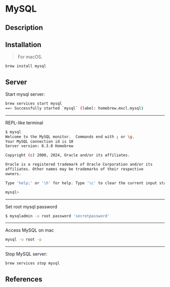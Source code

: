# MySQL

## Description

## Installation

> For macOS.

```sh
brew install mysql
```

## Server

Start mysql server:
```sh
brew services start mysql
==> Successfully started `mysql` (label: homebrew.mxcl.mysql)
```

---

REPL-like terminal
```sh
$ mysql
Welcome to the MySQL monitor.  Commands end with ; or \g.
Your MySQL connection id is 10
Server version: 8.3.0 Homebrew

Copyright (c) 2000, 2024, Oracle and/or its affiliates.

Oracle is a registered trademark of Oracle Corporation and/or its
affiliates. Other names may be trademarks of their respective
owners.

Type 'help;' or '\h' for help. Type '\c' to clear the current input statement.

mysql>
```

---

Set root mysql password
```sh
$ mysqladmin -u root password 'secretpassword'
```

---

Access MySQL on mac

```sh
mysql -u root -p
```

---

Stop MySQL server:

```sh
brew services stop mysql
```

## References

